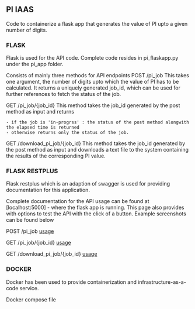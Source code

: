 ## PI IAAS
Code to containerize a flask app that generates the value of PI upto a given number of digits. 

### FLASK
Flask is used for the API code. Complete code resides in pi_flaskapp.py under the pi_app folder. 

Consists of mainly three methods for API endpoints
POST /pi_job 
This takes one argument, the number of digits upto which the value of PI has to be calculated. It returns a uniquely generated job_id, which can be used for further references to fetch the status of the job.

GET /pi_job/{job_id}
This method takes the job_id generated by the post method as input and returns 

    - if the job is 'in-progrss' : the status of the post method alongwith the elapsed time is returned
    - otherwise returns only the status of the job.

GET /download_pi_job/{job_id}
This method takes the job_id generated by the post method as input and downloads a text file to the system containing the results of the corresponding PI value.

### FLASK RESTPLUS
Flask restplus which is an adaption of swagger is used for providing documentation for this application.

Complete documentation for the API usage can be found at [localhost:5000] - where the flask app is running. This page also provides with options to test the API with the click of a button. Example screenshots can be found below

POST /pi_job 
[usage](screenshots/post_pi_job)

GET /pi_job/{job_id}
[usage](screenshots/get_pi_job)

GET /download_pi_job/{job_id}
[usage](screenshots/get_download_pi_job)



### DOCKER
Docker has been used to provide containerization and infrastructure-as-a-code service.

Docker compose file 